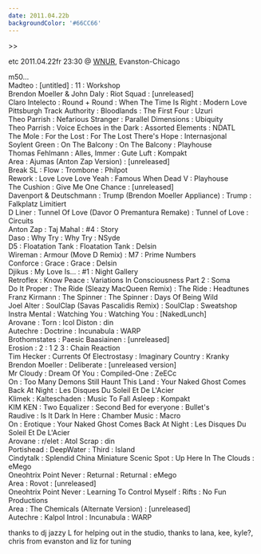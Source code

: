 ```yaml
---
date: 2011.04.22b
backgroundColor: '#66CC66'
---
```


\>>

etc 2011.04.22fr 23:30 @ [WNUR](http://www.wnur.org/), Evanston-Chicago  

m50...  
Madteo : \[untitled\] : 11 : Workshop  
Brendon Moeller & John Daly : Riot Squad : \[unreleased\]  
Claro Intelecto : Round + Round : When The Time Is Right : Modern Love  
Pittsburgh Track Authority : Bloodlands : The First Four : Uzuri  
Theo Parrish : Nefarious Stranger : Parallel Dimensions : Ubiquity  
Theo Parrish : Voice Echoes in the Dark : Assorted Elements : NDATL  
The Mole : For the Lost : For The Lost There's Hope : Internasjonal  
Soylent Green : On The Balcony : On The Balcony : Playhouse  
Thomas Fehlmann : Alles, Immer : Gute Luft : Kompakt  
Area : Ajumas (Anton Zap Version) : \[unreleased\]  
Break SL : Flow : Trombone : Philpot  
Rework : Love Love Love Yeah : Famous When Dead V : Playhouse  
The Cushion : Give Me One Chance : \[unreleased\]  
Davenport & Deutschmann : Trump (Brendon Moeller Appliance) : Trump : Falkplatz Limitiert  
D Liner : Tunnel Of Love (Davor O Premantura Remake) : Tunnel of Love : Circuits  
Anton Zap : Taj Mahal : #4 : Story  
Daso : Why Try : Why Try : NSyde  
D5 : Floatation Tank : Floatation Tank : Delsin  
Wireman : Armour (Move D Remix) : M7 : Prime Numbers  
Conforce : Grace : Grace : Delsin  
Djikus : My Love Is... : #1 : Night Gallery  
Retroflex : Know Peace : Variations In Consciousness Part 2 : Soma  
Do It Proper : The Ride (Sleazy MacQueen Remix) : The Ride : Headtunes  
Franz Kirmann : The Spinner : The Spinner : Days Of Being Wild  
Joel Alter : SoulClap (Savas Pascalidis Remix) : SoulClap : Sweatshop  
Instra Mental : Watching You : Watching You : \[NakedLunch\]  
Arovane : Torn : Icol Diston : din  
Autechre : Doctrine : Incunabula : WARP  
Brothomstates : Paesic Baasiainen : \[unreleased\]  
Erosion : 2 : 1 2 3 : Chain Reaction  
Tim Hecker : Currents Of Electrostasy : Imaginary Country : Kranky  
Brendon Moeller : Deliberate : \[unreleased version\]  
Mr Cloudy : Dream Of You : Compiled-One : ZeECc  
On : Too Many Demons Still Haunt This Land : Your Naked Ghost Comes Back At Night : Les Disques Du Soleil Et De L'Acier  
Klimek : Kalteschaden : Music To Fall Asleep : Kompakt  
KIM KEN : Two Equalizer : Second Bed for everyone : Bullet's  
Raudive : Is It Dark In Here : Chamber Music : Macro  
On : Erotique : Your Naked Ghost Comes Back At Night : Les Disques Du Soleil Et De L'Acier  
Arovane : r/elet : Atol Scrap : din  
Portishead : DeepWater : Third : Island  
Cindytalk : Splendid China Miniature Scenic Spot : Up Here In The Clouds : eMego  
Oneohtrix Point Never : Returnal : Returnal : eMego  
Area : Rovot : \[unreleased\]  
Oneohtrix Point Never : Learning To Control Myself : Rifts : No Fun Productions  
Area : The Chemicals (Alternate Version) : \[unreleased\]  
Autechre : Kalpol Introl : Incunabula : WARP  

thanks to dj jazzy L for helping out in the studio, thanks to lana, kee, kyle?, chris from evanston and liz for tuning